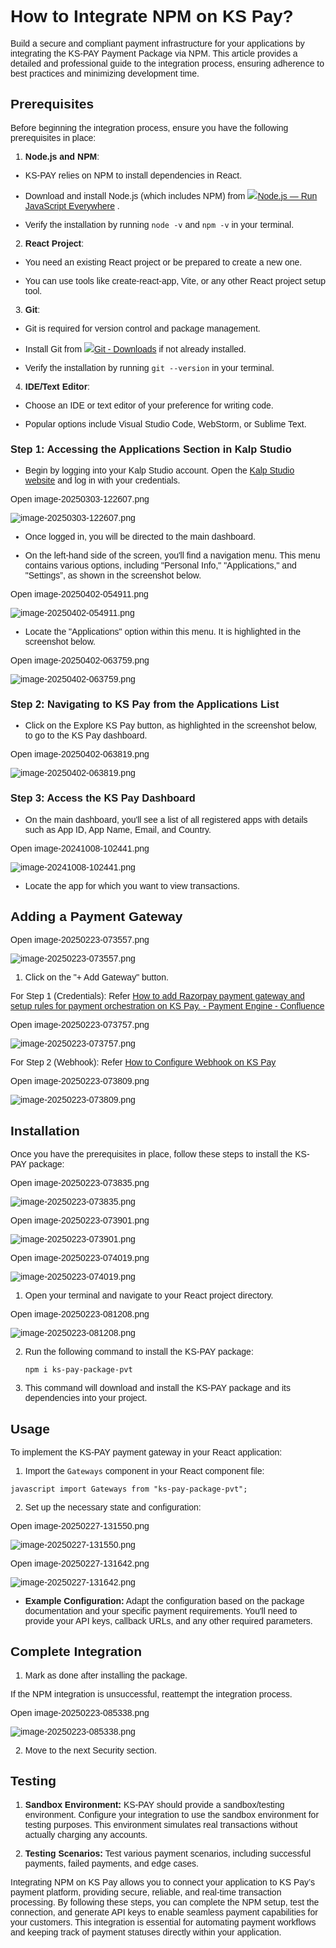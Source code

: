 <style>  body { font-family: "Source Sans 3", sans-serif!important; }</style>
<link href="https://fonts.googleapis.com/css2?family=Source+Sans+3:ital,wght@0,200..900;1,200..900&display=swap" rel="stylesheet">    
<link rel="stylesheet" href="https://fonts.googleapis.com/icon?family=Material+Icons">

# How to Integrate NPM on KS Pay?

Build a secure and compliant payment infrastructure for your applications by integrating the KS-PAY Payment Package via NPM. This article provides a detailed and professional guide to the integration process, ensuring adherence to best practices and minimizing development time.

## Prerequisites

Before beginning the integration process, ensure you have the following prerequisites in place:

1.  **Node.js and NPM**:
    

-   KS-PAY relies on NPM to install dependencies in React.
    
-   Download and install Node.js (which includes NPM) from [![](https://nodejs.org/static/images/favicons/favicon.png)Node.js — Run JavaScript Everywhere](https://nodejs.org/en) .
    
-   Verify the installation by running `node -v` and `npm -v` in your terminal.
    

2.  **React Project**:
    

-   You need an existing React project or be prepared to create a new one.
    
-   You can use tools like create-react-app, Vite, or any other React project setup tool.
    

3.  **Git**:
    

-   Git is required for version control and package management.
    
-   Install Git from [![](https://git-scm.com/favicon.ico)Git - Downloads](https://git-scm.com/downloads) if not already installed.
    
-   Verify the installation by running `git --version` in your terminal.
    

4.  **IDE/Text Editor**:
    

-   Choose an IDE or text editor of your preference for writing code.
    
-   Popular options include Visual Studio Code, WebStorm, or Sublime Text.
    

### **Step 1: Accessing the Applications Section in Kalp Studio**

-   Begin by logging into your Kalp Studio account. Open the [Kalp Studio website](https://accounts.kalp.studio/login?redirect_url=https://console.kalp.studio "https://accounts.kalp.studio/login?redirect_url=https://console.kalp.studio") and log in with your credentials.
    

Open image-20250303-122607.png

![image-20250303-122607.png](blob:https://p2eprojects.atlassian.net/fc494e36-ce48-4d85-98bd-7af3b640ee62#media-blob-url=true&id=7a890cc6-684f-4145-8910-f59a2d23f567&collection=contentId-410779681&contextId=410779681&mimeType=image%2Fpng&name=image-20250303-122607.png&size=33601&width=825&height=665&alt=image-20250303-122607.png)

-   Once logged in, you will be directed to the main dashboard.
    
-   On the left-hand side of the screen, you'll find a navigation menu. This menu contains various options, including "Personal Info," "Applications," and "Settings”, as shown in the screenshot below.
    

Open image-20250402-054911.png

![image-20250402-054911.png](blob:https://p2eprojects.atlassian.net/75d6f95d-c66f-43b7-b4fc-8d1dcd3c1e0b#media-blob-url=true&id=a9c40dea-6e38-4b0c-a21d-4667ecdf1d4d&collection=contentId-410779681&contextId=410779681&mimeType=image%2Fpng&name=image-20250402-054911.png&size=115475&width=1679&height=716&alt=image-20250402-054911.png)

-   Locate the "Applications" option within this menu. It is highlighted in the screenshot below.
    

Open image-20250402-063759.png

![image-20250402-063759.png](blob:https://p2eprojects.atlassian.net/42d6d3ff-b116-4c7c-9a3a-36d9978b296f#media-blob-url=true&id=7cbb697a-abe7-4705-97b4-fb3100af5e19&collection=contentId-410779681&contextId=410779681&mimeType=image%2Fpng&name=image-20250402-063759.png&size=138561&width=1679&height=716&alt=image-20250402-063759.png)

### **Step 2: Navigating to KS Pay from the Applications List**

-   Click on the Explore KS Pay button, as highlighted in the screenshot below, to go to the KS Pay dashboard.
    

Open image-20250402-063819.png

![image-20250402-063819.png](blob:https://p2eprojects.atlassian.net/3c96c257-45c2-4121-a620-accb39b5099a#media-blob-url=true&id=f2e9f226-fef7-4f89-a799-801daf8d29cc&collection=contentId-410779681&contextId=410779681&mimeType=image%2Fpng&name=image-20250402-063819.png&size=140161&width=1679&height=716&alt=image-20250402-063819.png)

### **Step 3: Access the KS Pay Dashboard**

-   On the main dashboard, you'll see a list of all registered apps with details such as App ID, App Name, Email, and Country.
    

Open image-20241008-102441.png

![image-20241008-102441.png](blob:https://p2eprojects.atlassian.net/58246ca9-012d-4dc1-8207-a4e4b0c6a687#media-blob-url=true&id=261b12a1-a31e-49c5-88bf-b91c2256b40d&collection=contentId-410779681&contextId=410779681&mimeType=image%2Fpng&name=image-20241008-102441.png&size=88083&width=1900&height=689&alt=image-20241008-102441.png)

-   Locate the app for which you want to view transactions.
    

## **Adding a Payment Gateway**

Open image-20250223-073557.png

![image-20250223-073557.png](blob:https://p2eprojects.atlassian.net/bc432a82-854a-4b53-bf14-1fea04a1eb47#media-blob-url=true&id=664bd5c9-8603-48bb-86a4-5c96bfe82957&collection=contentId-410779681&contextId=410779681&width=1696&height=308&alt=image-20250223-073557.png)

1.  Click on the "+ Add Gateway" button.
    

For Step 1 (Credentials): Refer [How to add Razorpay payment gateway and setup rules for payment orchestration on KS Pay. - Payment Engine - Confluence](https://p2eprojects.atlassian.net/wiki/spaces/PE/pages/410878000 "https://p2eprojects.atlassian.net/wiki/spaces/PE/pages/410878000")

Open image-20250223-073757.png

![image-20250223-073757.png](blob:https://p2eprojects.atlassian.net/afed2dc3-8126-4bfe-95ed-5075dc982cc6#media-blob-url=true&id=55c5fc77-c7a0-4a7e-8459-3250226d3af7&collection=contentId-410779681&contextId=410779681&width=1691&height=454&alt=image-20250223-073757.png)

For Step 2 (Webhook): Refer [How to Configure Webhook on KS Pay](https://p2eprojects.atlassian.net/wiki/spaces/PE/pages/410681353/How+to+Configure+Webhook+on+KS+Pay?atl_f=PAGETREE)

Open image-20250223-073809.png

![image-20250223-073809.png](blob:https://p2eprojects.atlassian.net/8bae1248-edbd-4d5d-bd8f-dea2bd92a023#media-blob-url=true&id=a845cd4b-ff2e-4943-a052-cde8f3e8b714&collection=contentId-410779681&contextId=410779681&width=1694&height=474&alt=image-20250223-073809.png)

## **Installation**

Once you have the prerequisites in place, follow these steps to install the KS-PAY package:

Open image-20250223-073835.png

![image-20250223-073835.png](blob:https://p2eprojects.atlassian.net/0874bf6d-1917-4035-89d2-aa38b1104916#media-blob-url=true&id=2812ffaa-c9e0-465f-b585-4acffd6e3156&collection=contentId-410779681&contextId=410779681&width=1694&height=474&alt=image-20250223-073835.png)

Open image-20250223-073901.png

![image-20250223-073901.png](blob:https://p2eprojects.atlassian.net/76d2666e-1d9b-4f94-be0f-712c7b18fc4b#media-blob-url=true&id=ce3c60ac-db2f-406d-bab1-019a3f0c12b8&collection=contentId-410779681&contextId=410779681&width=1132&height=729&alt=image-20250223-073901.png)

Open image-20250223-074019.png

![image-20250223-074019.png](blob:https://p2eprojects.atlassian.net/20931d0d-1426-4856-b86f-7c180338a43a#media-blob-url=true&id=ae2892b7-d231-43ae-a6b8-0e46f15cad44&collection=contentId-410779681&contextId=410779681&width=1156&height=756&alt=image-20250223-074019.png)

1.  Open your terminal and navigate to your React project directory.
    

Open image-20250223-081208.png

![image-20250223-081208.png](blob:https://p2eprojects.atlassian.net/78afad35-ef4a-4eed-ba3c-79d016077d85#media-blob-url=true&id=9320a7e0-3ee0-43de-9053-7d90d605e201&collection=contentId-410779681&contextId=410779681&width=1688&height=817&alt=image-20250223-081208.png)

2.  Run the following command to install the KS-PAY package:
    
    `npm i ks-pay-package-pvt`
    
3.  This command will download and install the KS-PAY package and its dependencies into your project.
    

## **Usage**

To implement the KS-PAY payment gateway in your React application:

1.  Import the `Gateways` component in your React component file:
    

`javascript import Gateways from "ks-pay-package-pvt";`

2.  Set up the necessary state and configuration:
    

Open image-20250227-131550.png

![image-20250227-131550.png](blob:https://p2eprojects.atlassian.net/fa365cb3-ac55-4832-9586-1bf5fba56c09#media-blob-url=true&id=a83acf56-bcc6-49e5-a5ec-0914e387c439&collection=contentId-410779681&contextId=410779681&width=835&height=663&alt=image-20250227-131550.png)

Open image-20250227-131642.png

![image-20250227-131642.png](blob:https://p2eprojects.atlassian.net/05167e98-d060-4c03-a1b6-e6dc9d528d18#media-blob-url=true&id=7ee146c4-a99c-4ce3-95b7-bcb82a2225d3&collection=contentId-410779681&contextId=410779681&width=1092&height=565&alt=image-20250227-131642.png)

-   **Example Configuration:** Adapt the configuration based on the package documentation and your specific payment requirements. You'll need to provide your API keys, callback URLs, and any other required parameters.
    

## **Complete Integration**

1.  Mark as done after installing the package.
    

If the NPM integration is unsuccessful, reattempt the integration process.

Open image-20250223-085338.png

![image-20250223-085338.png](blob:https://p2eprojects.atlassian.net/22d5e8d7-f334-433b-9629-6f067f645ef6#media-blob-url=true&id=1f4e326f-a424-40ce-8c16-c39554175712&collection=contentId-410779681&contextId=410779681&width=1671&height=506&alt=image-20250223-085338.png)

2.  Move to the next Security section.
    

## Testing

1.  **Sandbox Environment:** KS-PAY should provide a sandbox/testing environment. Configure your integration to use the sandbox environment for testing purposes. This environment simulates real transactions without actually charging any accounts.
    
2.  **Testing Scenarios:** Test various payment scenarios, including successful payments, failed payments, and edge cases.
    

Integrating NPM on KS Pay allows you to connect your application to KS Pay’s payment platform, providing secure, reliable, and real-time transaction processing. By following these steps, you can complete the NPM setup, test the connection, and generate API keys to enable seamless payment capabilities for your customers. This integration is essential for automating payment workflows and keeping track of payment statuses directly within your application.